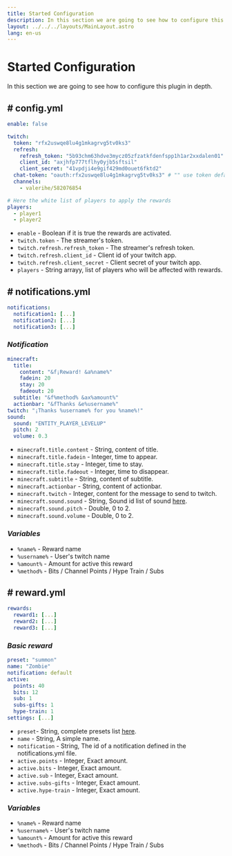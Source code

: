 ```yaml
---
title: Started Configuration
description: In this section we are going to see how to configure this plugin in depth.
layout: ../../../layouts/MainLayout.astro
lang: en-us
---
```


# Started Configuration

In this section we are going to see how to configure this plugin in depth.

## # config.yml

```yaml
enable: false

twitch:
  token: "rfx2uswqe8lu4g1mkagrvg5tv0ks3"
  refresh:
    refresh_token: "5b93chm63hdve3mycz05zfzatkfdenfspp1h1ar2xxdalen01"
    client_id: "axjhfp777tflhy0yjb5sftsil"
    client_secret: "41vpdji4e9gif429md0ouet6fktd2"
  chat-token: "oauth:rfx2uswqe8lu4g1mkagrvg5tv0ks3" # "" use token default
  channels:
    - valerihe/582076854

# Here the white list of players to apply the rewards
players:
  - player1
  - player2
```

- `enable` - Boolean if it is true the rewards are activated.
- `twitch.token` - The streamer's token.
- `twitch.refresh.refresh_token` - The streamer's refresh token.
- `twitch.refresh.client_id` - Client id of your twitch app.
- `twitch.refresh.client_secret` - Client secret of your twitch app.
- `players` - String arrayy, list of players who will be affected with rewards.

## # notifications.yml

```yaml
notifications:
  notification1: [...]
  notification2: [...]
  notification3: [...]
```

### _Notification_

```yaml
minecraft:
  title:
    content: "&f¡Reward! &a%name%"
    fadein: 20
    stay: 20
    fadeout: 20
  subtitle: "&f%method% &ax%amount%"
  actionbar: "&fThanks &e%username%"
twitch: "¡Thanks %username% for you %name%!"
sound:
  sound: "ENTITY_PLAYER_LEVELUP"
  pitch: 2
  volume: 0.3
```

- `minecraft.title.content` - String, content of title.
- `minecraft.title.fadein` - Integer, time to appear.
- `minecraft.title.stay` - Integer, time to stay.
- `minecraft.title.fadeout` - Integer, time to disappear.
- `minecraft.subtitle` - String, content of subtitle.
- `minecraft.actionbar` - String, content of actionbar.
- `minecraft.twitch` - Integer, content for the message to send to twitch.
- `minecraft.sound.sound` - String, Sound id list of sound [here](https://hub.spigotmc.org/javadocs/bukkit/org/bukkit/Sound.html).
- `minecraft.sound.pitch` - Double, 0 to 2.
- `minecraft.sound.volume` - Double, 0 to 2.

### _Variables_

- `%name%` - Reward name
- `%username%` - User's twitch name
- `%amount%` - Amount for active this reward
- `%method%` - Bits / Channel Points / Hype Train / Subs

## # reward.yml

```yaml
rewards:
  reward1: [...]
  reward2: [...]
  reward3: [...]
```

### _Basic reward_

```yaml
preset: "summon"
name: "Zombie"
notification: default
active:
  points: 40
  bits: 12
  sub: 1
  subs-gifts: 1
  hype-train: 1
settings: [...]
```

- `preset`- String, complete presets list [here](/TwitchKillMe/en-us/presets).
- `name` - String, A simple name.
- `notification` - String, The id of a notification defined in the notifications.yml file.
- `active.points` - Integer, Exact amount.
- `active.bits` - Integer, Exact amount.
- `active.sub` - Integer, Exact amount.
- `active.subs-gifts` - Integer, Exact amount.
- `active.hype-train` - Integer, Exact amount.

### _Variables_

- `%name%` - Reward name
- `%username%` - User's twitch name
- `%amount%` - Amount for active this reward
- `%method%` - Bits / Channel Points / Hype Train / Subs
